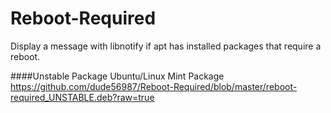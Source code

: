 Reboot-Required
===============

Display a message with libnotify if apt has installed packages that require a reboot.

####Unstable Package
Ubuntu/Linux Mint Package<br>
https://github.com/dude56987/Reboot-Required/blob/master/reboot-required_UNSTABLE.deb?raw=true
